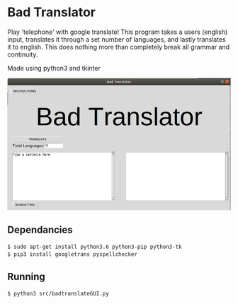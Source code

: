 # Bad Translator
Play 'telephone' with google translate! This program takes a users (english) input,
translates it through a set number of languages, and lastly translates it to english.
This does nothing more than completely break all grammar and continuity.

Made using python3 and tkinter

![Alt text](home.jpg)


## Dependancies

```bash
$ sudo apt-get install python3.6 python3-pip python3-tk
$ pip3 install googletrans pyspellchecker
```
## Running
```bash
$ python3 src/badtranslateGUI.py
```
